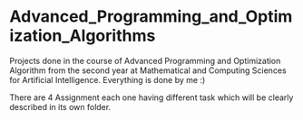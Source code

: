 # Advanced_Programming_and_Optimization_Algorithms
Projects done in the course of Advanced Programming and Optimization Algorithm from the second year at Mathematical and Computing Sciences for Artificial Intelligence. Everything is done by me :) 

There are 4 Assignment each one having different task which will be clearly described in its own folder.
